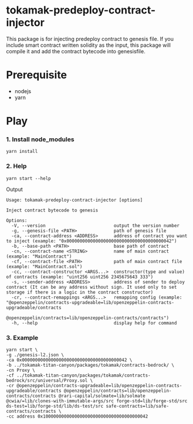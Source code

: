 # tokamak-predeploy-contract-injector

This package is for injecting predeploy contract to genesis file. If you include smart contract written solidity as the input, this package will compile it and add the contract bytecode into genesisfile.

# Prerequisite

- nodejs
- yarn

# Play

### 1. Install node_modules

```
yarn install
```

### 2. Help

```
yarn start --help
```

Output

```
Usage: tokamak-predeploy-contract-injector [options]

Inject contract bytecode to genesis

Options:
  -V, --version                          output the version number
  -g, --genesis-file <PATH>              path of genesis file
  -ca, --contract-address <ADDRESS>      address of contract you want to inject (example: "0x0000000000000000000000000000000000000042")
  -b, --base-path <PATH>                 base path of contract
  -cn, --contract-name <STRING>          name of main contract (example: "MainContract")
  -cf, --contract-file <PATH>            path of main contract file (example: "MainContract.sol")
  -cc, --contract-constructor <ARGS...>  constructor(type and value) of contracts (example: "uint256 uint256 2345675643 333")
  -s, --sender-address <ADDRESS>         address of sender to deploy contract (It can be any address without sign. It used only to set storage if there is a logic in the contract constructor)
  -cr, --contract-remappings <ARGS...>   remapping config (example: "@openzeppelin/contracts-upgradeable=lib/openzeppelin-contracts-upgradeable/contracts
                                         @openzeppelin/contracts=lib/openzeppelin-contracts/contracts")
  -h, --help                             display help for command
```

### 3. Example

```
yarn start \
-g ./genesis-l2.json \
-ca 0x0000000000000000000000000000000000000042 \
-b ../tokamak-titan-canyon/packages/tokamak/contracts-bedrock/ \
-cn Proxy \
-cf ../tokamak-titan-canyon/packages/tokamak/contracts-bedrock/src/universal/Proxy.sol \
-cr @openzeppelin/contracts-upgradeable=lib/openzeppelin-contracts-upgradeable/contracts @openzeppelin/contracts=lib/openzeppelin-contracts/contracts @rari-capital/solmate=lib/solmate @cwia/=lib/clones-with-immutable-args/src forge-std=lib/forge-std/src ds-test=lib/forge-std/lib/ds-test/src safe-contracts=lib/safe-contracts/contracts \
-cc address 0x1000000000000000000000000000000000000042
```
